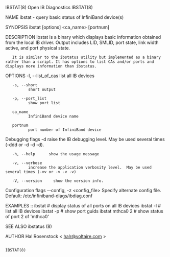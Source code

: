 IBSTAT(8)                                                                                    Open IB Diagnostics                                                                                    IBSTAT(8)



NAME
       ibstat - query basic status of InfiniBand device(s)

SYNOPSIS
       ibstat [options] <ca_name> [portnum]

DESCRIPTION
       ibstat is a binary which displays basic information obtained from the local IB driver. Output includes LID, SMLID, port state, link width active, and port physical state.

       It is similar to the ibstatus utility but implemented as a binary rather than a script. It has options to list CAs and/or ports and displays more information than ibstatus.

OPTIONS
       -l, --list_of_cas
              list all IB devices

       -s, --short
              short output

       -p, --port_list
              show port list

       ca_name
              InfiniBand device name

       portnum
              port number of InfiniBand device

   Debugging flags
       -d     raise the IB debugging level.  May be used several times (-ddd or -d -d -d).

       -h, --help      show the usage message

       -v, --verbose
              increase the application verbosity level.  May be used several times (-vv or -v -v -v)

       -V, --version     show the version info.

   Configuration flags
       --config, -z  <config_file> Specify alternate config file.
          Default: /etc/infiniband-diags/ibdiag.conf

EXAMPLES
       ::     ibstat             #  display  status  of  all ports on all IB devices ibstat -l         # list all IB devices ibstat -p         # show port guids ibstat mthca0 2   # show status of port 2 of
              'mthca0'

SEE ALSO
       ibstatus (8)

AUTHOR
       Hal Rosenstock
              < halr@voltaire.com >




                                                                                                                                                                                                    IBSTAT(8)
